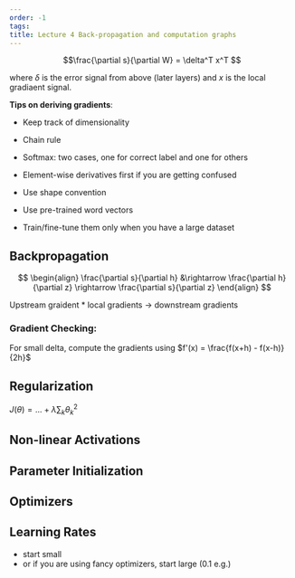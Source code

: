 ```yaml
---
order: -1
tags: 
title: Lecture 4 Back-propagation and computation graphs
---
```


$$\frac{\partial s}{\partial W} = \delta^T x^T $$

where $\delta$ is the error signal from above (later layers) and $x$ is the local gradiaent signal.

**Tips on deriving gradients**:
- Keep track of dimensionality
- Chain rule
- Softmax: two cases, one for correct label and one for others
- Element-wise derivatives first if you are getting confused
- Use shape convention

- Use pre-trained word vectors
- Train/fine-tune them only when you have a large dataset

## Backpropagation

$$
\begin{align}
\frac{\partial s}{\partial h} &\rightarrow \frac{\partial h}{\partial z} \rightarrow \frac{\partial s}{\partial z}
\end{align}
$$

Upstream graident * local gradients -> downstream gradients

### Gradient Checking:

For small delta, compute the gradients using $f'(x) = \frac{f(x+h) - f(x-h)}{2h}$

## Regularization

$J(\theta) = ... + \lambda \sum_k \theta_k^2$

## Non-linear Activations

## Parameter Initialization

## Optimizers

## Learning Rates

- start small
- or if you are using fancy optimizers, start large (0.1 e.g.)
